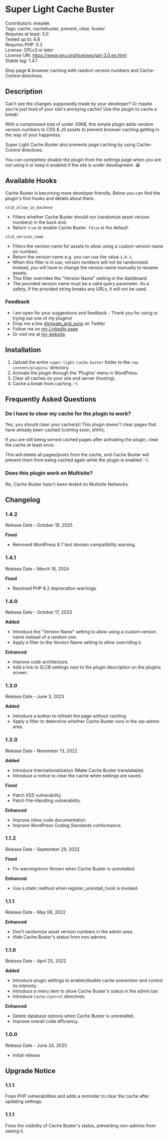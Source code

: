 # Super Light Cache Buster

Contributors: mwalek  
Tags: cache, cachebuster, prevent, clear, buster  
Requires at least: 5.0  
Tested up to: 6.8  
Requires PHP: 5.3  
License: GPLv3 or later  
License URI: https://www.gnu.org/licenses/gpl-3.0.en.html  
Stable tag: 1.4.1

Stop page & browser caching with random version numbers and Cache-Control directives.

## Description

Can't see the changes supposedly made by your developer? Or maybe you're just tired of your site's annoying cache? Use this plugin to cache a break!

With a compressed size of under 30KB, this simple plugin adds random version numbers to CSS & JS assets to prevent browser caching getting in the way of your happiness.

Super Light Cache Buster also prevents page caching by using Cache-Control directives.

You can completely disable the plugin from the settings page when you are not using it or keep it enabled if the site is under development. 😀

## Available Hooks

Cache Buster is becoming more developer friendly. Below you can find the plugin's first hooks and details about them.

    slcb_allow_in_backend

- Filters whether Cache Buster should run (randomize asset version numbers) in the back end.
- Return `true` to enable Cache Buster. `false` is the default.

<!-- end of the list -->

    slcb_version_name

- Filters the version name for assets to allow using a custom version name (or number).
- Return the version name e.g. you can use the value `2.0.1`.
- When this filter is in use, version numbers will not be randomized. Instead, you will have to change the version name manually to rename assets.
- This filter overrides the "Version Name" setting in the dashboard.
- The provided version name must be a valid query parameter. As a safety, if the provided string breaks any URLs, it will not be used.

### Feedback

- I am open for your suggestions and feedback - Thank you for using or trying out one of my plugins!
- Drop me a line [@mwale_and_sons](https://twitter.com/mwale_and_sons) on Twitter
- Follow me on [my LinkedIn page](https://www.linkedin.com/in/mwale-kalenga)
- Or visit me at [my website](https://mwale.me/).

## Installation

1. Upload the entire `super-light-cache-buster` folder to the `/wp-content/plugins/` directory.
2. Activate the plugin through the 'Plugins' menu in WordPress.
3. Clear all caches on your site and server (hosting).
4. Cache a break from caching :-).

## Frequently Asked Questions

### Do I have to clear my cache for the plugin to work?

Yes, you should clear your cache(s)! This plugin doesn't clear pages that have already been cached (coming soon, shhh).

If you are still being served cached pages after activating the plugin, clear the cache at least once.

This will delete all pages/posts from the cache, and Cache Buster will prevent them from being cached again while the plugin is enabled :-).

### Does this plugin work on Multisite?

No, Cache Buster hasn't been tested on Multisite Networks.

## Changelog

### 1.4.2

Release Date - October 19, 2025

**Fixed**

- Removed WordPress 6.7 text domain compatibility warning.

### 1.4.1

Release Date - March 18, 2024

**Fixed**

- Resolved PHP 8.2 deprecation warnings.

### 1.4.0

Release Date - October 17, 2023

**Added**

- Introduce the "Version Name" setting to allow using a custom version name instead of a random one.
- Apply a filter to the Version Name setting to allow overriding it.

**Enhanced**

- Improve code architecture.
- Add a link to SLCB settings next to the plugin description on the plugins screen.

### 1.3.0

Release Date - June 3, 2023

**Added**

- Introduce a button to refresh the page without caching.
- Apply a filter to determine whether Cache Buster runs in the wp-admin area.

### 1.2.0

Release Date - November 13, 2022

**Added**

- Introduce Internationalization (Make Cache Buster translatable).
- Introduce a notice to clear the cache when settings are saved.

**Fixed**

- Patch XSS vulnerability.
- Patch File-Handling vulnerability.

**Enhanced**

- Improve inline code documentation.
- Improve WordPress Coding Standards conformance.

### 1.1.2

Release Date - September 29, 2022

**Fixed**

- Fix warning/error thrown when Cache Buster is uninstalled.

**Enhanced**

- Use a static method when register_uninstall_hook is invoked.

### 1.1.1

Release Date - May 06, 2022

**Enhanced**

- Don't randomize asset version numbers in the admin area.
- Hide Cache Buster's status from non-admins.

### 1.1.0

Release Date - April 25, 2022

**Added**

- Introduce plugin settings to enable/disable cache prevention and control its intensity.
- Introduce a menu item to show Cache Buster's status in the admin bar.
- Introduce `Cache-Control` directives.

**Enhanced**

- Delete database options when Cache Buster is uninstalled.
- Improve overall code efficiency.

### 1.0.0

Release Date - June 24, 2020

- Initial release

## Upgrade Notice

### 1.1.1

Fixes PHP vulnerabilities and adds a reminder to clear the cache after updating settings.

### 1.1.1

Fixes the visibility of Cache Buster's status, preventing non-admins from seeing it.
